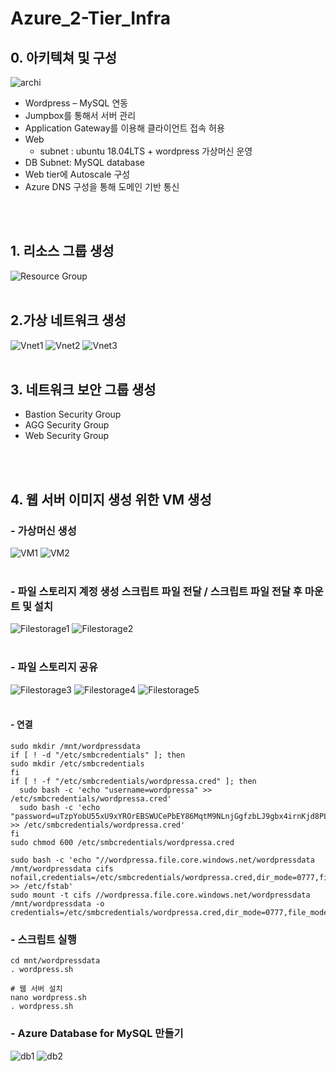 # Azure_2-Tier_Infra

## 0. 아키텍쳐 및 구성
![archi](https://user-images.githubusercontent.com/117608997/215339332-e862383c-69a5-4234-8555-8ab551142137.jpg)
- Wordpress – MySQL 연동 </br>
- Jumpbox를 통해서 서버 관리 </br>
- Application Gateway를 이용해 클라이언트 접속 허용 </br>
- Web </br>
  - subnet : ubuntu 18.04LTS + wordpress 가상머신 운영
- DB Subnet: MySQL database </br>
- Web tier에 Autoscale 구성 </br>
- Azure DNS 구성을 통해 도메인 기반 통신

</br></br>

## 1. 리소스 그룹 생성
![Resource Group](https://user-images.githubusercontent.com/117608997/215339048-06455906-e075-4eb8-aa88-d55cfb62b586.jpg)
</br></br>

## 2.가상 네트워크 생성
![Vnet1](https://user-images.githubusercontent.com/117608997/215339093-454e1a62-aa1d-436b-99c7-41f4993bee57.jpg)
![Vnet2](https://user-images.githubusercontent.com/117608997/215339101-e1c8ad5e-8095-4869-8ad0-f8cb53e4dee5.jpg)
![Vnet3](https://user-images.githubusercontent.com/117608997/215339103-01c9c6f8-ee51-4fd6-b85c-88db4f7dd3ac.jpg)
</br></br>

## 3. 네트워크 보안 그룹 생성
- Bastion Security Group
- AGG Security Group
- Web Security Group

</br></br>

## 4. 웹 서버 이미지 생성 위한 VM 생성 
### - 가상머신 생성
![VM1](https://user-images.githubusercontent.com/117608997/215339123-ea9e5b9f-5201-4f12-a0f6-cb0674a994ca.jpg)
![VM2](https://user-images.githubusercontent.com/117608997/215339124-56df4bcf-0fce-4e84-9814-29369d56738d.jpg)
</br></br>

### - 파일 스토리지 계정 생성  스크립트 파일 전달 / 스크립트 파일 전달 후 마운트 및 설치
![Filestorage1](https://user-images.githubusercontent.com/117608997/215339131-3b27b8ba-cc68-4748-ba07-9d0e9f80f02a.jpg)
![Filestorage2](https://user-images.githubusercontent.com/117608997/215339134-1ccc762f-0d46-4788-8e26-fd3a4e9757e4.jpg)
</br></br>

### - 파일 스토리지 공유
![Filestorage3](https://user-images.githubusercontent.com/117608997/215339137-8675092d-34ac-4617-93a7-bc818e974c66.jpg)
![Filestorage4](https://user-images.githubusercontent.com/117608997/215339142-b237ef82-6d1f-4790-922d-e412209a6465.jpg)
![Filestorage5](https://user-images.githubusercontent.com/117608997/215339146-cc4b0e3a-5847-42b0-aa7e-1517e6a1451f.jpg)
</br></br>

 #### - 연결 </br>
  ```
  sudo mkdir /mnt/wordpressdata
  if [ ! -d "/etc/smbcredentials" ]; then
  sudo mkdir /etc/smbcredentials
  fi
  if [ ! -f "/etc/smbcredentials/wordpressa.cred" ]; then
    sudo bash -c 'echo "username=wordpressa" >> /etc/smbcredentials/wordpressa.cred'
    sudo bash -c 'echo "password=uTzpYobU55xU9xYROrEBSWUCePbEY86MqtM9NLnjGgfzbLJ9gbx4irnKjd8PLH2IDl93YJFcd8uL+ASt4HiTGw==" >> /etc/smbcredentials/wordpressa.cred'
  fi
  sudo chmod 600 /etc/smbcredentials/wordpressa.cred

  sudo bash -c 'echo "//wordpressa.file.core.windows.net/wordpressdata /mnt/wordpressdata cifs        nofail,credentials=/etc/smbcredentials/wordpressa.cred,dir_mode=0777,file_mode=0777,serverino,nosharesock,actimeo=30" >> /etc/fstab'
  sudo mount -t cifs //wordpressa.file.core.windows.net/wordpressdata /mnt/wordpressdata -o credentials=/etc/smbcredentials/wordpressa.cred,dir_mode=0777,file_mode=0777,serverino,nosharesock,actimeo=30
  ```
 ###  - 스크립트 실행
  ```
  cd mnt/wordpressdata
  . wordpress.sh
  ```
  ```
  # 웹 서버 설치
  nano wordpress.sh
  . wordpress.sh
  ```
### - Azure Database for MySQL 만들기
![db1](https://user-images.githubusercontent.com/117608997/215339165-d2c1e4e1-b6db-402c-97b4-27f3ab532294.jpg)
![db2](https://user-images.githubusercontent.com/117608997/215339167-e204a93b-5d9c-4e31-8ecc-345bdcd06fa5.jpg)
  
